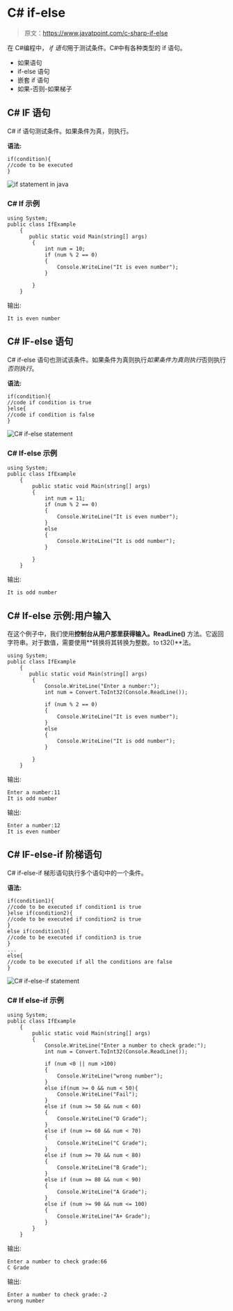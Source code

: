 # C# if-else

> 原文：<https://www.javatpoint.com/c-sharp-if-else>

在 C#编程中， *if 语句*用于测试条件。C#中有各种类型的 if 语句。

*   如果语句
*   if-else 语句
*   嵌套 if 语句
*   如果-否则-如果梯子

## C# IF 语句

C# if 语句测试条件。如果条件为真，则执行。

**语法:**

```
if(condition){
//code to be executed
}

```

![if statement in java](img/06869da72b347d87d62e95e215c4c984.png)

### C# If 示例

```
using System;    
public class IfExample
    {
       public static void Main(string[] args)
        {
            int num = 10;
            if (num % 2 == 0)
            {
                Console.WriteLine("It is even number");
            }

        }
    }

```

输出:

```
It is even number

```

## C# IF-else 语句

C# if-else 语句也测试该条件。如果条件为真则执行*如果条件为真则执行*否则执行*否则执行*。

**语法:**

```
if(condition){
//code if condition is true
}else{
//code if condition is false
}

```

![C# if-else statement](img/61a1f88b5e52ac9feb7860865ff3d611.png)

### C# If-else 示例

```
using System;    
public class IfExample
    {
        public static void Main(string[] args)
        {
            int num = 11;
            if (num % 2 == 0)
            {
                Console.WriteLine("It is even number");
            }
            else
            {
                Console.WriteLine("It is odd number");
            }

        }
    }

```

输出:

```
It is odd number

```

## C# If-else 示例:用户输入

在这个例子中，我们使用**控制台从用户那里获得输入。ReadLine()** 方法。它返回字符串。对于数值，需要使用**转换将其转换为整数。to t32()**法。

```
using System;    
public class IfExample
    {
       public static void Main(string[] args)
        {
            Console.WriteLine("Enter a number:");
            int num = Convert.ToInt32(Console.ReadLine());

            if (num % 2 == 0)
            {
                Console.WriteLine("It is even number");
            }
            else
            {
                Console.WriteLine("It is odd number");
            }

        }
    }

```

输出:

```
Enter a number:11
It is odd number

```

输出:

```
Enter a number:12
It is even number

```

## C# IF-else-if 阶梯语句

C# if-else-if 梯形语句执行多个语句中的一个条件。

**语法:**

```
if(condition1){
//code to be executed if condition1 is true
}else if(condition2){
//code to be executed if condition2 is true
}
else if(condition3){
//code to be executed if condition3 is true
}
...
else{
//code to be executed if all the conditions are false
}

```

![C# if-else-if statement](img/c4def9aa81add17f4eee20be3451616e.png)

### C# If else-if 示例

```
using System;    
public class IfExample
    {
        public static void Main(string[] args)
        {
            Console.WriteLine("Enter a number to check grade:");
            int num = Convert.ToInt32(Console.ReadLine());

            if (num <0 || num >100)
            {
                Console.WriteLine("wrong number");
            }
            else if(num >= 0 && num < 50){
                Console.WriteLine("Fail");
            }
            else if (num >= 50 && num < 60)
            {
                Console.WriteLine("D Grade");
            }
            else if (num >= 60 && num < 70)
            {
                Console.WriteLine("C Grade");
            }
            else if (num >= 70 && num < 80)
            {
                Console.WriteLine("B Grade");
            }
            else if (num >= 80 && num < 90)
            {
                Console.WriteLine("A Grade");
            }
            else if (num >= 90 && num <= 100)
            {
                Console.WriteLine("A+ Grade");
            }
        }
    }

```

输出:

```
Enter a number to check grade:66
C Grade

```

输出:

```
Enter a number to check grade:-2
wrong number

```
